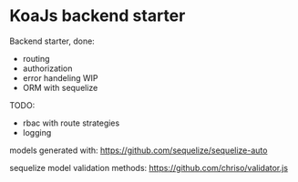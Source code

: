 # KoaJs backend starter
Backend starter,
done:
* routing
* authorization
* error handeling WIP
* ORM with sequelize

TODO:
* rbac with route strategies
* logging



models generated with: https://github.com/sequelize/sequelize-auto

sequelize model validation methods: https://github.com/chriso/validator.js
